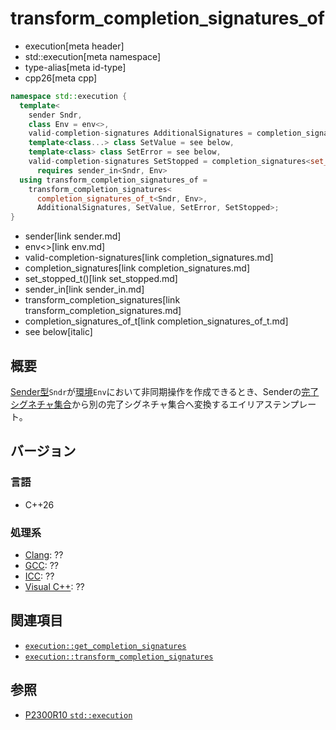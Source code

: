 # transform_completion_signatures_of
* execution[meta header]
* std::execution[meta namespace]
* type-alias[meta id-type]
* cpp26[meta cpp]

```cpp
namespace std::execution {
  template<
    sender Sndr,
    class Env = env<>,
    valid-completion-signatures AdditionalSignatures = completion_signatures<>,
    template<class...> class SetValue = see below,
    template<class> class SetError = see below,
    valid-completion-signatures SetStopped = completion_signatures<set_stopped_t()>>
      requires sender_in<Sndr, Env>
  using transform_completion_signatures_of =
    transform_completion_signatures<
      completion_signatures_of_t<Sndr, Env>,
      AdditionalSignatures, SetValue, SetError, SetStopped>;
}
```
* sender[link sender.md]
* env<>[link env.md]
* valid-completion-signatures[link completion_signatures.md]
* completion_signatures[link completion_signatures.md]
* set_stopped_t()[link set_stopped.md]
* sender_in[link sender_in.md]
* transform_completion_signatures[link transform_completion_signatures.md]
* completion_signatures_of_t[link completion_signatures_of_t.md]
* see below[italic]

## 概要
[Sender型](sender.md)`Sndr`が[環境](../queryable.md)`Env`において非同期操作を作成できるとき、Senderの[完了シグネチャ集合](get_completion_signatures.md)から別の完了シグネチャ集合へ変換するエイリアステンプレート。


## バージョン
### 言語
- C++26

### 処理系
- [Clang](/implementation.md#clang): ??
- [GCC](/implementation.md#gcc): ??
- [ICC](/implementation.md#icc): ??
- [Visual C++](/implementation.md#visual_cpp): ??


## 関連項目
- [`execution::get_completion_signatures`](get_completion_signatures.md)
- [`execution::transform_completion_signatures`](transform_completion_signatures.md)


## 参照
- [P2300R10 `std::execution`](https://www.open-std.org/jtc1/sc22/wg21/docs/papers/2024/p2300r10.html)
